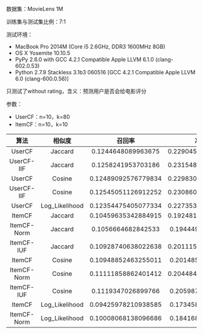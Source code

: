 数据集：MovieLens 1M

训练集与测试集比例：7:1

测试环境：

- MacBook Pro 2014M (Core i5 2.6GHz, DDR3 1600MHz 8GB)
- OS X Yosemite 10.10.5
- PyPy 2.6.0 with GCC 4.2.1 Compatible Apple LLVM 6.1.0 (clang-602.0.53)
- Python 2.7.9 Stackless 3.1b3 060516 [GCC 4.2.1 Compatible Apple LLVM 6.0 (clang-600.0.56)]

只测试了without rating，含义：预测用户是否会给电影评分

参数：

- UserCF：n=10，k=80
- ItemCF：n=10，k=10


算法|相似度|召回率|准确率|覆盖率|流行度
:-:|:-:|:-:|:-:|:-:|:-:
UserCF|Jaccard|0.1244648089963675|0.22904594370860928|0.20295225304491452|7.305947448452183
UserCF-IIF|Jaccard|0.1258241953703186|0.23154801324503313|0.21405582566533732|7.277626647692148
UserCF|Cosine|0.12489092576779834|0.22983029801324506|0.20559308957311873|7.297909285598981
UserCF-IIF|Cosine|0.12545051126912252|0.23086092715231787|0.21669640555232994|7.269115979978174
UserCF|Log_Likelihood|0.12354475405077334|0.22735306291390728|0.20014205853085298|7.317440253699271
ItemCF|Jaccard|0.10459635342884915|0.19248137417218544|0.20413644107701634|7.225806660863598
ItemCF-Norm|Jaccard|0.1056664682842533|0.1944495033112583|0.2815939218459903|7.031709858358807
ItemCF-IUF|Jaccard|0.10928740638022638|0.20111548013245034|0.2007176820228337|7.289907647081641
ItemCF|Cosine|0.10948852463255011|0.2014859271523179|0.19293123297459927|7.262564861248097
ItemCF-Norm|Cosine|0.11111858862401412|0.20448468543046358|0.23237113970737175|7.2125878155328
ItemCF-IUF|Cosine|0.1119347026899766|0.2059871688741722|0.1754963656148635|7.362082131629706
ItemCF|Log_Likelihood|0.09425978210938585|0.1734581953642384|0.1525781593149025|7.044898048199362
ItemCF-Norm|Log_Likelihood|0.10008068138096686|0.1841680463576159|0.22316254157348153|6.896868544472906

